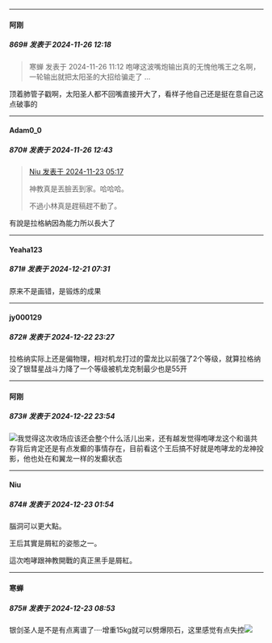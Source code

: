 ﻿
*****

####  阿刚  
##### 869#       发表于 2024-11-26 12:18

<blockquote>寒蝉 发表于 2024-11-26 11:12
咆哮这波嘴炮输出真的无愧他嘴王之名啊，一轮输出就把太阳圣的大招给骗走了 ...</blockquote>
顶着肺管子戳啊，太阳圣人都不回嘴直接开大了，看样子他自己还是挺在意自己这点破事的

*****

####  Adam0_0  
##### 870#       发表于 2024-11-26 12:43

<blockquote><a href="httphttps://bbs.saraba1st.com/2b/forum.php?mod=redirect&amp;goto=findpost&amp;pid=66758062&amp;ptid=1946186" target="_blank">Niu 发表于 2024-11-23 05:17</a>

神教真是丟臉丟到家。哈哈哈。

不過小林真是趕稿趕不動了。</blockquote>
 有說是拉格納因為能力所以長大了

*****

####  Yeaha123  
##### 871#       发表于 2024-12-21 07:31

原来不是画错，是锻炼的成果


*****

####  jy000129  
##### 872#       发表于 2024-12-22 23:27

拉格纳实际上还是偏物理，相对机龙打过的雷龙比以前强了2个等级，就算拉格纳没了银彗星战斗力降了一个等级被机龙克制最少也是55开


*****

####  阿刚  
##### 873#       发表于 2024-12-22 23:54

<img src="https://static.saraba1st.com/image/smiley/face2017/130.png" referrerpolicy="no-referrer">我觉得这次收场应该还会整个什么活儿出来，还有越发觉得咆哮龙这个和谐共存背后肯定还是有点发癫的事情存在，目前看这个王后搞不好就是咆哮龙的龙神投影，他也处在和翼龙一样的发癫状态


*****

####  Niu  
##### 874#       发表于 2024-12-23 01:54

腦洞可以更大點。

王后其實是屑紅的姿態之一。

這次咆哮跟神教開戰的真正黑手是屑紅。


*****

####  寒蝉  
##### 875#       发表于 2024-12-23 08:53

银剑圣人是不是有点离谱了····增重15kg就可以劈爆陨石，这里感觉有点失控<img src="https://static.saraba1st.com/image/smiley/face2017/091.png" referrerpolicy="no-referrer">

